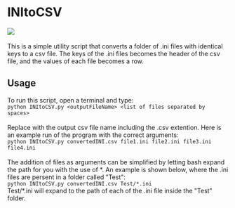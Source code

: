 # INItoCSV
![](https://img.shields.io/badge/python-3.9-green)
</br></br>
This is a simple utility script that converts a folder of .ini files with identical keys to a csv file. The keys of the .ini files becomes the header of the csv file, and the values of each file becomes a row.

## Usage
To run this script, open a terminal and type:   
```python INItoCSV.py <outputFileName> <list of files separated by spaces>```    
<br/>
Replace <outputFileName> with the output csv file name including the .csv extention. Here is an example run of the program with the correct arguments:     
```python INItoCSV.py convertedINI.csv file1.ini file2.ini file3.ini file4.ini```      
  <br/>
The addition of files as arguments can be simplified by letting bash expand the path for you with the use of \*. An example is shown below, where the .ini files are persent in a folder called "Test":    
```python INItoCSV.py convertedINI.csv Test/*.ini```    
Test/*.ini will expand to the path of each of the .ini file inside the "Test" folder. 

